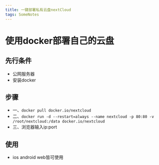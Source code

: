 ```yaml
---
title: 一键部署私有云盘nextCloud
tags: SomeNotes
---
```


# 使用docker部署自己的云盘
## 先行条件
* 公网服务器
* 安装docker
## 步骤
* 一、`docker pull docker.io/nextcloud`
* 二、`docker run -d --restart=always --name nextcloud -p 80:80 -v /root/nextcloud:/data docker.io/nextcloud`
* 三、浏览器输入ip:port
## 使用
* ios android web皆可使用